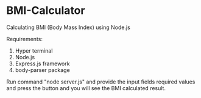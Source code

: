# BMI-Calculator
Calculating BMI (Body Mass Index) using Node.js

Requirements:
  1. Hyper terminal
  2. Node.js
  3. Express.js framework
  4. body-parser package

Run command "node server.js" and provide the input fields required values and press the button and you will see the BMI calculated result.
